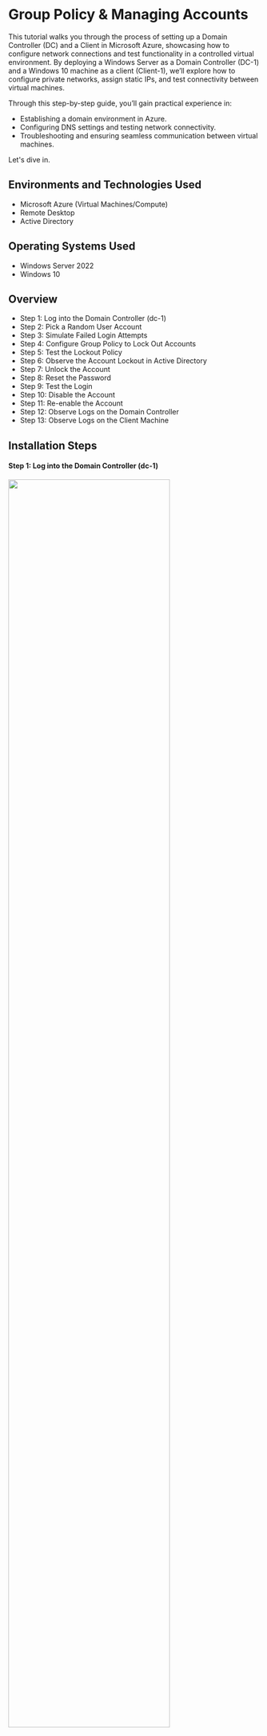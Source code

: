 <p align="center">
<img src="https://i.imgur.com/pJSsvpx.png" alt=""/>
</p>

<h1>Group Policy & Managing Accounts</h1>
<p>
This tutorial walks you through the process of setting up a Domain Controller (DC) and a Client in Microsoft Azure, showcasing how to configure network connections and test functionality in a controlled virtual environment. By deploying a Windows Server as a Domain Controller (DC-1) and a Windows 10 machine as a client (Client-1), we’ll explore how to configure private networks, assign static IPs, and test connectivity between virtual machines.

Through this step-by-step guide, you’ll gain practical experience in:

- Establishing a domain environment in Azure.
- Configuring DNS settings and testing network connectivity.
- Troubleshooting and ensuring seamless communication between virtual machines.

Let's dive in. 

<h2>Environments and Technologies Used</h2>

- Microsoft Azure (Virtual Machines/Compute)
- Remote Desktop
- Active Directory

<h2>Operating Systems Used</h2>

- Windows Server 2022
- Windows 10

<h2>Overview</h2>

  - Step 1: Log into the Domain Controller (dc-1)
  - Step 2: Pick a Random User Account
  - Step 3: Simulate Failed Login Attempts
  - Step 4: Configure Group Policy to Lock Out Accounts
  - Step 5: Test the Lockout Policy
  - Step 6: Observe the Account Lockout in Active Directory
  - Step 7: Unlock the Account
  - Step 8: Reset the Password
  - Step 9: Test the Login
  - Step 10: Disable the Account
  - Step 11: Re-enable the Account
  - Step 12: Observe Logs on the Domain Controller
  - Step 13: Observe Logs on the Client Machine

<h2>Installation Steps</h2>

<h4>Step 1: Log into the Domain Controller (dc-1)</h4>

<img src="https://i.imgur.com/nTMpYVh.png" height="80%" width="80%" alt=""/>

- Open a Remote Desktop Connection (RDP) session or physically access the Domain Controller (dc-1).
- Use domain admin credentials to log in.

<h4>Step 2: Pick a Random User Account</h4>

<img src="https://i.imgur.com/dc07sEq.png" height="80%" width="80%" alt=""/>

- Open Active Directory Users and Computers (ADUC):
  - Navigate to Start > Administrative Tools > Active Directory Users and Computers.
  - Select a previously created user account. For example: johndoe.

<h4>Step 3: Simulate Failed Login Attempts</h4>

<img src="https://i.imgur.com/HfQeAYK.png" height="80%" width="80%" alt=""/>

- On a client machine or in a testing environment, attempt to log in using the selected user account.
- Enter an incorrect password 10 times.
- Observe that the account is not locked out yet because the lockout policy hasn’t been configured.

<h4>Step 4: Configure Group Policy to Lock Out Accounts</h4>

<img src="https://i.imgur.com/HfQeAYK.png" height="80%" width="80%" alt=""/>

- Open the Group Policy Management Console (GPMC) on the Domain Controller.
- Start > Administrative Tools > Group Policy Management.
- Navigate to the Default Domain Policy:
- Expand your domain > Right-click Default Domain Policy > Click Edit.
- Set the lockout policy:
  - Go to Computer Configuration > Policies > Windows Settings > Security Settings > Account Policies > Account Lockout Policy.
- Configure the following settings:
  - Account lockout threshold: Set to 5 invalid login attempts.
  - Account lockout duration: Set to 30 minutes (or your preference).
  - Reset account lockout counter after: Set to 30 minutes.
  - Save and close the GPO editor.
- Force the policy update:
  - Run gpupdate /force on the Domain Controller and the client machine.
 
<h4>Step 5: Test the Lockout Policy</h4>

<img src="https://i.imgur.com/HfQeAYK.png" height="80%" width="80%" alt=""/>

- On a client machine, attempt to log in with the user account (johndoe) using a bad password 6 times.
- Observe the account lockout error message after the 6th attempt.

<h4>Step 6: Observe the Ticket Lockout in Active Directory</h4>

<img src="https://i.imgur.com/HfQeAYK.png" height="80%" width="80%" alt=""/>

- In ADUC, navigate to the locked account:
- Locate the user (e.g., johndoe) > Double-click the account.
- Observe that the account is locked (status shown in the account properties).
- Note the "Account is locked out" checkbox.

<h4>Step 7: Unlock the Account</h4>

<img src="https://i.imgur.com/HfQeAYK.png" height="80%" width="80%" alt=""/>

- In ADUC, unlock the account:
  - Right-click the user > Click Properties > Go to the Account tab.
  - Uncheck Account is locked out and click OK.
 
<h4>Step 8: Reset the Password</h4>

<img src="https://i.imgur.com/HfQeAYK.png" height="80%" width="80%" alt=""/>

- Reset the user’s password:
- Right-click the user in ADUC > Click Reset Password.
- Enter a new password and click OK.

<h4>Step 9: Test the Login</h4>

<img src="https://i.imgur.com/HfQeAYK.png" height="80%" width="80%" alt=""/>

- Reset the user’s password:
- Right-click the user in ADUC > Click Reset Password.
- Enter a new password and click OK.

<h4>Step 10: Disable the Account</h4>

<img src="https://i.imgur.com/HfQeAYK.png" height="80%" width="80%" alt=""/>

- In ADUC, disable the account:
  - Right-click the user > Click Disable Account.
- Test login:
  - Attempt to log in with the disabled account on a client machine.
  - Observe the error message: "Your account has been disabled. Please contact your administrator."

<h4>Step 11: Re-enable the Account</h4>

<img src="https://i.imgur.com/HfQeAYK.png" height="80%" width="80%" alt=""/>

- In ADUC, re-enable the account:
  - Right-click the user > Click Enable Account.
- Test login:
  - Log in with the account to confirm it works.

<h4>Step 12: Observe Logs on the Domain Controller</h4>

<img src="https://i.imgur.com/HfQeAYK.png" height="80%" width="80%" alt=""/>

- Open Event Viewer on the Domain Controller:
  - Start > Administrative Tools > Event Viewer.
- Navigate to Windows Logs > Security.
- Look for events related to:
  - Failed logins: Event ID 4625.
  - Account lockout: Event ID 4740.
  - Password changes: Event ID 4723 or 4724.

<h4>Step 13: Observe Logs on the Client Machine</h4>

<img src="https://i.imgur.com/HfQeAYK.png" height="80%" width="80%" alt=""/>

- On the client machine, open Event Viewer:
- Navigate to Windows Logs > Security.
- Look for similar events (e.g., failed logins) tied to the test user account.

Step 13: Observe Logs on the Client Machine
